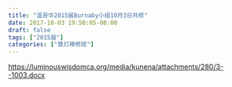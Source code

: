 ```yaml
---
title: "温哥华2015届Burnaby小组10月3日共修"
date: 2017-10-03 19:50:05-08:00
draft: false
tags: ["2015届"]
categories: ["慧灯禅修班"]
---
```

https://luminouswisdomca.org/media/kunena/attachments/280/3--1003.docx

